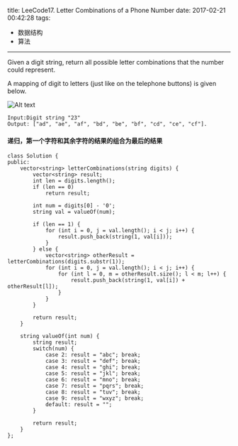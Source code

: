 title: LeeCode17. Letter Combinations of a Phone Number
date: 2017-02-21 00:42:28
tags:
- 数据结构
- 算法
---

Given a digit string, return all possible letter combinations that the number could represent.

A mapping of digit to letters (just like on the telephone buttons) is given below.

![Alt text](http://upload.wikimedia.org/wikipedia/commons/thumb/7/73/Telephone-keypad2.svg/200px-Telephone-keypad2.svg.png)

```
Input:Digit string "23"
Output: ["ad", "ae", "af", "bd", "be", "bf", "cd", "ce", "cf"].
```

#### 递归，第一个字符和其余字符的结果的组合为最后的结果

```
class Solution {
public:
    vector<string> letterCombinations(string digits) {
        vector<string> result;
        int len = digits.length();
        if (len == 0)
            return result;
        
        int num = digits[0] - '0';
        string val = valueOf(num);
        
        if (len == 1) {
            for (int i = 0, j = val.length(); i < j; i++) {
                result.push_back(string(1, val[i]));
            }
        } else {
            vector<string> otherResult = letterCombinations(digits.substr(1));
            for (int i = 0, j = val.length(); i < j; i++) {
                for (int l = 0, m = otherResult.size(); l < m; l++) {
                    result.push_back(string(1, val[i]) + otherResult[l]);
                }
            }
        }
        
        return result;
    }
    
    string valueOf(int num) {
        string result;
        switch(num) {
            case 2: result = "abc"; break;
            case 3: result = "def"; break;
            case 4: result = "ghi"; break;
            case 5: result = "jkl"; break;
            case 6: result = "mno"; break;
            case 7: result = "pqrs"; break;
            case 8: result = "tuv"; break;
            case 9: result = "wxyz"; break;
            default: result = "";
        }
        
        return result;
    }
};
```